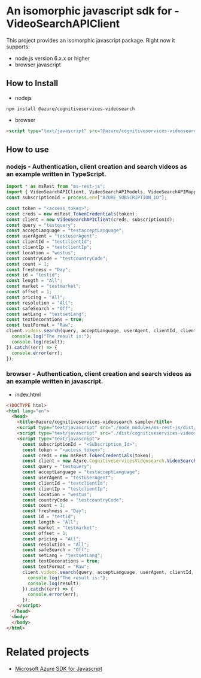 # An isomorphic javascript sdk for - VideoSearchAPIClient
This project provides an isomorphic javascript package. Right now it supports:
- node.js version 6.x.x or higher
- browser javascript

## How to Install

- nodejs
```
npm install @azure/cognitiveservices-videosearch
```
- browser
```html
<script type="text/javascript" src="@azure/cognitiveservices-videosearch/dist/cognitiveservices-videosearch.js"></script>
```

## How to use

### nodejs - Authentication, client creation and search videos as an example written in TypeScript.

```ts
import * as msRest from "ms-rest-js";
import { VideoSearchAPIClient, VideoSearchAPIModels, VideoSearchAPIMappers } from "@azure/cognitiveservices-videosearch";
const subscriptionId = process.env["AZURE_SUBSCRIPTION_ID"];

const token = "<access_token>";
const creds = new msRest.TokenCredentials(token);
const client = new VideoSearchAPIClient(creds, subscriptionId);
const query = "testquery";
const acceptLanguage = "testacceptLanguage";
const userAgent = "testuserAgent";
const clientId = "testclientId";
const clientIp = "testclientIp";
const location = "westus";
const countryCode = "testcountryCode";
const count = 1;
const freshness = "Day";
const id = "testid";
const length = "All";
const market = "testmarket";
const offset = 1;
const pricing = "All";
const resolution = "All";
const safeSearch = "Off";
const setLang = "testsetLang";
const textDecorations = true;
const textFormat = "Raw";
client.videos.search(query, acceptLanguage, userAgent, clientId, clientIp, location, countryCode, count, freshness, id, length, market, offset, pricing, resolution, safeSearch, setLang, textDecorations, textFormat).then((result) => {
  console.log("The result is:");
  console.log(result);
}).catch((err) => {
  console.error(err);
});
```

### browser - Authentication, client creation and search videos as an example written in javascript.

- index.html
```html
<!DOCTYPE html>
<html lang="en">
  <head>
    <title>@azure/cognitiveservices-videosearch sample</title>
    <script type="text/javascript" src="./node_modules/ms-rest-js/dist/msRest.browser.js"></script>
    <script type="text/javascript" src="./dist/cognitiveservices-videosearch.js"></script>
    <script type="text/javascript">
      const subscriptionId = "<Subscription_Id>";
      const token = "<access_token>";
      const creds = new msRest.TokenCredentials(token);
      const client = new Azure.CognitiveservicesVideosearch.VideoSearchAPIClient(creds, subscriptionId);
      const query = "testquery";
      const acceptLanguage = "testacceptLanguage";
      const userAgent = "testuserAgent";
      const clientId = "testclientId";
      const clientIp = "testclientIp";
      const location = "westus";
      const countryCode = "testcountryCode";
      const count = 1;
      const freshness = "Day";
      const id = "testid";
      const length = "All";
      const market = "testmarket";
      const offset = 1;
      const pricing = "All";
      const resolution = "All";
      const safeSearch = "Off";
      const setLang = "testsetLang";
      const textDecorations = true;
      const textFormat = "Raw";
      client.videos.search(query, acceptLanguage, userAgent, clientId, clientIp, location, countryCode, count, freshness, id, length, market, offset, pricing, resolution, safeSearch, setLang, textDecorations, textFormat).then((result) => {
        console.log("The result is:");
        console.log(result);
      }).catch((err) => {
        console.error(err);
      });
    </script>
  </head>
  <body>
  </body>
</html>
```

# Related projects
 - [Microsoft Azure SDK for Javascript](https://github.com/Azure/azure-sdk-for-js)

